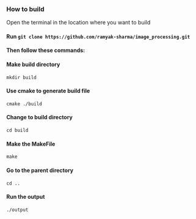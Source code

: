 ### How to build

Open the terminal in the location where you want to build

#### Run `git clone https://github.com/ramyak-sharma/image_processing.git`

#### Then follow these commands:

#### Make build directory

`mkdir build`

#### Use cmake to generate build file

`cmake ./build`

#### Change to build directory

`cd build`

#### Make the MakeFile

`make`

#### Go to the parent directory

`cd ..`

#### Run the output

`./output`
